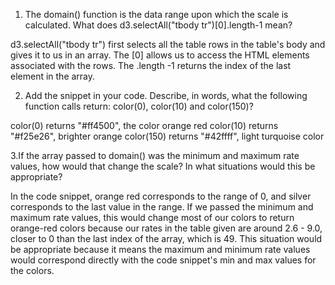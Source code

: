 1. The domain() function is the data range upon which the scale is calculated. What does d3.selectAll("tbody tr")[0].length-1 mean?

d3.selectAll("tbody tr") first selects all the table rows in the table's body and gives it to us in an array. The [0] allows us to access the HTML elements associated with the rows. The .length -1 returns the index of the last element in the array.  

2. Add the snippet in your code. Describe, in words, what the following function calls return: color(0), color(10) and color(150)?

color(0) returns "#ff4500", the color orange red
color(10) returns "#f25e26", brighter orange
color(150) returns "#42ffff", light turquoise color

3.If the array passed to domain() was the minimum and maximum rate values, how would that change the scale? In what situations would this be appropriate?

In the code snippet, orange red corresponds to the range of 0, and silver corresponds to the last value in the range. If we passed the minimum and maximum rate values, this would change most of our colors to return orange-red colors because our rates in the table given are around 2.6 - 9.0, closer to 0 than the last index of the array, which is 49. This situation would be appropriate because it means the maximum and minimum rate values would correspond directly with the code snippet's min and max values for the colors. 
